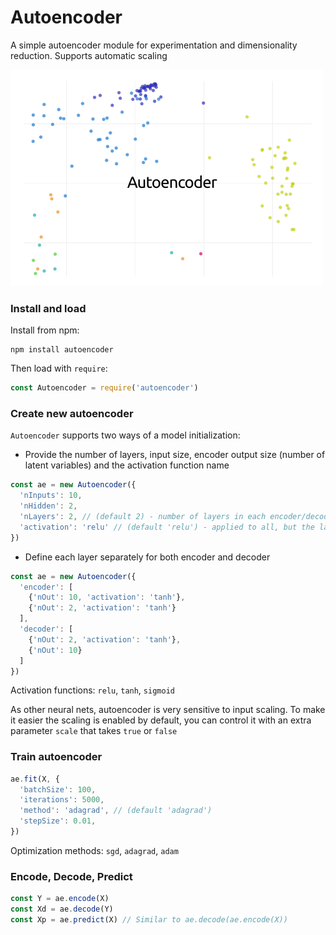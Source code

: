 # Autoencoder
A simple autoencoder module for experimentation and dimensionality reduction. Supports automatic scaling

![Autoencoder](./assets/autoencoder.png)

### Install and load
Install from npm:
```
npm install autoencoder
```

Then load with `require`:
```javascript
const Autoencoder = require('autoencoder')
```

### Create new autoencoder
`Autoencoder` supports two ways of a model initialization:
- Provide the number of layers, input size, encoder output size (number of latent variables) and the activation function name
```javascript
const ae = new Autoencoder({
  'nInputs': 10,
  'nHidden': 2,
  'nLayers': 2, // (default 2) - number of layers in each encoder/decoder
  'activation': 'relu' // (default 'relu') - applied to all, but the last layer
})
```
- Define each layer separately for both encoder and decoder
```javascript
const ae = new Autoencoder({
  'encoder': [
    {'nOut': 10, 'activation': 'tanh'},
    {'nOut': 2, 'activation': 'tanh'}
  ],
  'decoder': [
    {'nOut': 2, 'activation': 'tanh'},
    {'nOut': 10}
  ]
})
```

Activation functions: `relu`, `tanh`, `sigmoid`

As other neural nets, autoencoder is very sensitive to input scaling. To make it easier the scaling is enabled by default, you can control it with an extra parameter `scale` that takes `true` or `false`

### Train autoencoder
```javascript
ae.fit(X, {
  'batchSize': 100,
  'iterations': 5000,
  'method': 'adagrad', // (default 'adagrad')
  'stepSize': 0.01,
})
```

Optimization methods: `sgd`, `adagrad`, `adam`

### Encode, Decode, Predict
```javascript
const Y = ae.encode(X)
const Xd = ae.decode(Y)
const Xp = ae.predict(X) // Similar to ae.decode(ae.encode(X))
```
